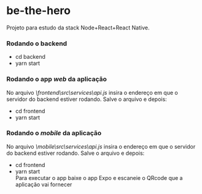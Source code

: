 # be-the-hero #
Projeto para estudo da stack Node+React+React Native.

### Rodando o backend ###
- cd backend
- yarn start

### Rodando o app *web* da aplicação ###
No arquivo *\frontend\src\services\api.js* insira o endereço em que o servidor
do backend estiver rodando.
Salve o arquivo e depois:
- cd frontend
- yarn start

### Rodando o *mobile* da aplicação ###
No arquivo *\mobile\src\services\api.js* insira o endereço em que o servidor
do backend estiver rodando.
Salve o arquivo e depois:
- cd frontend
- yarn start  
Para executar o app baixe o app Expo e escaneie o QRcode que a aplicação vai fornecer
